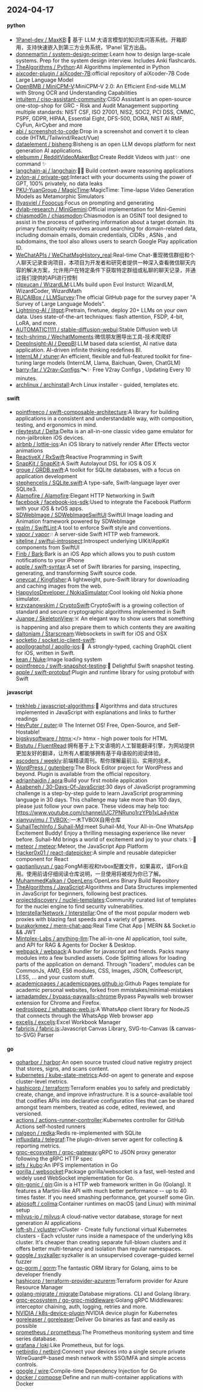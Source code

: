 ## 2024-04-17

#### python
* [1Panel-dev / MaxKB](https://github.com/1Panel-dev/MaxKB):💬 基于 LLM 大语言模型的知识库问答系统。开箱即用，支持快速嵌入到第三方业务系统，1Panel 官方出品。
* [donnemartin / system-design-primer](https://github.com/donnemartin/system-design-primer):Learn how to design large-scale systems. Prep for the system design interview. Includes Anki flashcards.
* [TheAlgorithms / Python](https://github.com/TheAlgorithms/Python):All Algorithms implemented in Python
* [aixcoder-plugin / aiXcoder-7B](https://github.com/aixcoder-plugin/aiXcoder-7B):official repository of aiXcoder-7B Code Large Language Model
* [OpenBMB / MiniCPM-V](https://github.com/OpenBMB/MiniCPM-V):MiniCPM-V 2.0: An Efficient End-side MLLM with Strong OCR and Understanding Capabilities
* [intuitem / ciso-assistant-community](https://github.com/intuitem/ciso-assistant-community):CISO Assistant is an open-source one-stop-shop for GRC - Risk and Audit Management supporting multiple standards: NIST CSF, ISO 27001, NIS2, SOC2, PCI DSS, CMMC, PSPF, GDPR, HIPAA, Essential Eight, DFS-500, DORA, NIST AI RMF, CyFun, AirCyber and more
* [abi / screenshot-to-code](https://github.com/abi/screenshot-to-code):Drop in a screenshot and convert it to clean code (HTML/Tailwind/React/Vue)
* [dataelement / bisheng](https://github.com/dataelement/bisheng):Bisheng is an open LLM devops platform for next generation AI applications.
* [elebumm / RedditVideoMakerBot](https://github.com/elebumm/RedditVideoMakerBot):Create Reddit Videos with just✨ one command ✨
* [langchain-ai / langchain](https://github.com/langchain-ai/langchain):🦜🔗 Build context-aware reasoning applications
* [zylon-ai / private-gpt](https://github.com/zylon-ai/private-gpt):Interact with your documents using the power of GPT, 100% privately, no data leaks
* [PKU-YuanGroup / MagicTime](https://github.com/PKU-YuanGroup/MagicTime):MagicTime: Time-lapse Video Generation Models as Metamorphic Simulators
* [lllyasviel / Fooocus](https://github.com/lllyasviel/Fooocus):Focus on prompting and generating
* [dvlab-research / MiniGemini](https://github.com/dvlab-research/MiniGemini):Official implementation for Mini-Gemini
* [chiasmod0n / chiasmodon](https://github.com/chiasmod0n/chiasmodon):Chiasmodon is an OSINT tool designed to assist in the process of gathering information about a target domain. Its primary functionality revolves around searching for domain-related data, including domain emails, domain credentials, CIDRs , ASNs , and subdomains, the tool also allows users to search Google Play application ID.
* [WeChatAPIs / WeChatMsgHistory_real](https://github.com/WeChatAPIs/WeChatMsgHistory_real):Real-time Chat-重现微信群组和个人聊天记录查询项目，本项目为开发者和研究者提供一种深入查看微信聊天内容的解决方案，允许用户在特定条件下获取特定群组或私聊的聊天记录，并通过我们提供的API进行控制
* [nlpxucan / WizardLM](https://github.com/nlpxucan/WizardLM):LLMs build upon Evol Insturct: WizardLM, WizardCoder, WizardMath
* [RUCAIBox / LLMSurvey](https://github.com/RUCAIBox/LLMSurvey):The official GitHub page for the survey paper "A Survey of Large Language Models".
* [Lightning-AI / litgpt](https://github.com/Lightning-AI/litgpt):Pretrain, finetune, deploy 20+ LLMs on your own data. Uses state-of-the-art techniques: flash attention, FSDP, 4-bit, LoRA, and more.
* [AUTOMATIC1111 / stable-diffusion-webui](https://github.com/AUTOMATIC1111/stable-diffusion-webui):Stable Diffusion web UI
* [tech-shrimp / WechatMoments](https://github.com/tech-shrimp/WechatMoments):微信朋友圈导出工具-技术爬爬虾
* [DeepInsight-AI / DeepBI](https://github.com/DeepInsight-AI/DeepBI):LLM based data scientist, AI native data application. AI-driven infinite thinking redefines BI.
* [InternLM / xtuner](https://github.com/InternLM/xtuner):An efficient, flexible and full-featured toolkit for fine-tuning large models (InternLM, Llama, Baichuan, Qwen, ChatGLM)
* [barry-far / V2ray-Configs](https://github.com/barry-far/V2ray-Configs):🛰️✨ Free V2ray Configs , Updating Every 10 minutes.
* [archlinux / archinstall](https://github.com/archlinux/archinstall):Arch Linux installer - guided, templates etc.

#### swift
* [pointfreeco / swift-composable-architecture](https://github.com/pointfreeco/swift-composable-architecture):A library for building applications in a consistent and understandable way, with composition, testing, and ergonomics in mind.
* [rileytestut / Delta](https://github.com/rileytestut/Delta):Delta is an all-in-one classic video game emulator for non-jailbroken iOS devices.
* [airbnb / lottie-ios](https://github.com/airbnb/lottie-ios):An iOS library to natively render After Effects vector animations
* [ReactiveX / RxSwift](https://github.com/ReactiveX/RxSwift):Reactive Programming in Swift
* [SnapKit / SnapKit](https://github.com/SnapKit/SnapKit):A Swift Autolayout DSL for iOS & OS X
* [groue / GRDB.swift](https://github.com/groue/GRDB.swift):A toolkit for SQLite databases, with a focus on application development
* [stephencelis / SQLite.swift](https://github.com/stephencelis/SQLite.swift):A type-safe, Swift-language layer over SQLite3.
* [Alamofire / Alamofire](https://github.com/Alamofire/Alamofire):Elegant HTTP Networking in Swift
* [facebook / facebook-ios-sdk](https://github.com/facebook/facebook-ios-sdk):Used to integrate the Facebook Platform with your iOS & tvOS apps.
* [SDWebImage / SDWebImageSwiftUI](https://github.com/SDWebImage/SDWebImageSwiftUI):SwiftUI Image loading and Animation framework powered by SDWebImage
* [realm / SwiftLint](https://github.com/realm/SwiftLint):A tool to enforce Swift style and conventions.
* [vapor / vapor](https://github.com/vapor/vapor):💧 A server-side Swift HTTP web framework.
* [siteline / swiftui-introspect](https://github.com/siteline/swiftui-introspect):Introspect underlying UIKit/AppKit components from SwiftUI
* [Finb / Bark](https://github.com/Finb/Bark):Bark is an iOS App which allows you to push custom notifications to your iPhone
* [apple / swift-syntax](https://github.com/apple/swift-syntax):A set of Swift libraries for parsing, inspecting, generating, and transforming Swift source code.
* [onevcat / Kingfisher](https://github.com/onevcat/Kingfisher):A lightweight, pure-Swift library for downloading and caching images from the web.
* [HappyIosDeveloper / NokiaSimulator](https://github.com/HappyIosDeveloper/NokiaSimulator):Cool looking old Nokia phone simulator.
* [krzyzanowskim / CryptoSwift](https://github.com/krzyzanowskim/CryptoSwift):CryptoSwift is a growing collection of standard and secure cryptographic algorithms implemented in Swift
* [Juanpe / SkeletonView](https://github.com/Juanpe/SkeletonView):☠️ An elegant way to show users that something is happening and also prepare them to which contents they are awaiting
* [daltoniam / Starscream](https://github.com/daltoniam/Starscream):Websockets in swift for iOS and OSX
* [socketio / socket.io-client-swift](https://github.com/socketio/socket.io-client-swift):
* [apollographql / apollo-ios](https://github.com/apollographql/apollo-ios):📱  A strongly-typed, caching GraphQL client for iOS, written in Swift.
* [kean / Nuke](https://github.com/kean/Nuke):Image loading system
* [pointfreeco / swift-snapshot-testing](https://github.com/pointfreeco/swift-snapshot-testing):📸 Delightful Swift snapshot testing.
* [apple / swift-protobuf](https://github.com/apple/swift-protobuf):Plugin and runtime library for using protobuf with Swift

#### javascript
* [trekhleb / javascript-algorithms](https://github.com/trekhleb/javascript-algorithms):📝 Algorithms and data structures implemented in JavaScript with explanations and links to further readings
* [HeyPuter / puter](https://github.com/HeyPuter/puter):🌐 The Internet OS! Free, Open-Source, and Self-Hostable!
* [bigskysoftware / htmx](https://github.com/bigskysoftware/htmx):</> htmx - high power tools for HTML
* [Bistutu / FluentRead](https://github.com/Bistutu/FluentRead):拥有基于上下文语境的人工智能翻译引擎，为网站提供更加友好的翻译，让所有人都能够拥有基于母语般的阅读体验。
* [ascoders / weekly](https://github.com/ascoders/weekly):前端精读周刊。帮你理解最前沿、实用的技术。
* [WordPress / gutenberg](https://github.com/WordPress/gutenberg):The Block Editor project for WordPress and beyond. Plugin is available from the official repository.
* [adrianhajdin / aora](https://github.com/adrianhajdin/aora):Build your first mobile application
* [Asabeneh / 30-Days-Of-JavaScript](https://github.com/Asabeneh/30-Days-Of-JavaScript):30 days of JavaScript programming challenge is a step-by-step guide to learn JavaScript programming language in 30 days. This challenge may take more than 100 days, please just follow your own pace. These videos may help too: https://www.youtube.com/channel/UC7PNRuno1rzYPb1xLa4yktw
* [xianyuyimu / TVBOX-](https://github.com/xianyuyimu/TVBOX-):一木TVBOX自用仓库
* [SuhailTechInfo / Suhail-Md](https://github.com/SuhailTechInfo/Suhail-Md):meet Suhail-Md, Your All-in-One WhatsApp Excitement Buddy! Enjoy a thrilling messaging experience like never before. Suhail-Md brings a world of excitement and joy to your chats ✨🤖
* [meteor / meteor](https://github.com/meteor/meteor):Meteor, the JavaScript App Platform
* [Hacker0x01 / react-datepicker](https://github.com/Hacker0x01/react-datepicker):A simple and reusable datepicker component for React
* [gaotianliuyun / gao](https://github.com/gaotianliuyun/gao):FongMi影视和tvbox配置文件，如果喜欢，请Fork自用。使用前请仔细阅读仓库说明，一旦使用将被视为你已了解。
* [MuhammedKalkan / OpenLens](https://github.com/MuhammedKalkan/OpenLens):OpenLens Binary Build Repository
* [TheAlgorithms / JavaScript](https://github.com/TheAlgorithms/JavaScript):Algorithms and Data Structures implemented in JavaScript for beginners, following best practices.
* [projectdiscovery / nuclei-templates](https://github.com/projectdiscovery/nuclei-templates):Community curated list of templates for the nuclei engine to find security vulnerabilities.
* [InterstellarNetwork / Interstellar](https://github.com/InterstellarNetwork/Interstellar):One of the most popular modern web proxies with blazing fast speeds and a variety of games.
* [burakorkmez / mern-chat-app](https://github.com/burakorkmez/mern-chat-app):Real Time Chat App | MERN && Socket.io && JWT
* [Mintplex-Labs / anything-llm](https://github.com/Mintplex-Labs/anything-llm):The all-in-one AI application, tool suite, and API for RAG & Agents for Docker & Desktop.
* [webpack / webpack](https://github.com/webpack/webpack):A bundler for javascript and friends. Packs many modules into a few bundled assets. Code Splitting allows for loading parts of the application on demand. Through "loaders", modules can be CommonJs, AMD, ES6 modules, CSS, Images, JSON, Coffeescript, LESS, ... and your custom stuff.
* [academicpages / academicpages.github.io](https://github.com/academicpages/academicpages.github.io):Github Pages template for academic personal websites, forked from mmistakes/minimal-mistakes
* [iamadamdev / bypass-paywalls-chrome](https://github.com/iamadamdev/bypass-paywalls-chrome):Bypass Paywalls web browser extension for Chrome and Firefox.
* [pedroslopez / whatsapp-web.js](https://github.com/pedroslopez/whatsapp-web.js):A WhatsApp client library for NodeJS that connects through the WhatsApp Web browser app
* [exceljs / exceljs](https://github.com/exceljs/exceljs):Excel Workbook Manager
* [fabricjs / fabric.js](https://github.com/fabricjs/fabric.js):Javascript Canvas Library, SVG-to-Canvas (& canvas-to-SVG) Parser

#### go
* [goharbor / harbor](https://github.com/goharbor/harbor):An open source trusted cloud native registry project that stores, signs, and scans content.
* [kubernetes / kube-state-metrics](https://github.com/kubernetes/kube-state-metrics):Add-on agent to generate and expose cluster-level metrics.
* [hashicorp / terraform](https://github.com/hashicorp/terraform):Terraform enables you to safely and predictably create, change, and improve infrastructure. It is a source-available tool that codifies APIs into declarative configuration files that can be shared amongst team members, treated as code, edited, reviewed, and versioned.
* [actions / actions-runner-controller](https://github.com/actions/actions-runner-controller):Kubernetes controller for GitHub Actions self-hosted runners
* [nalgeon / redka](https://github.com/nalgeon/redka):Redis re-implemented with SQLite
* [influxdata / telegraf](https://github.com/influxdata/telegraf):The plugin-driven server agent for collecting & reporting metrics.
* [grpc-ecosystem / grpc-gateway](https://github.com/grpc-ecosystem/grpc-gateway):gRPC to JSON proxy generator following the gRPC HTTP spec
* [ipfs / kubo](https://github.com/ipfs/kubo):An IPFS implementation in Go
* [gorilla / websocket](https://github.com/gorilla/websocket):Package gorilla/websocket is a fast, well-tested and widely used WebSocket implementation for Go.
* [gin-gonic / gin](https://github.com/gin-gonic/gin):Gin is a HTTP web framework written in Go (Golang). It features a Martini-like API with much better performance -- up to 40 times faster. If you need smashing performance, get yourself some Gin.
* [abiosoft / colima](https://github.com/abiosoft/colima):Container runtimes on macOS (and Linux) with minimal setup
* [milvus-io / milvus](https://github.com/milvus-io/milvus):A cloud-native vector database, storage for next generation AI applications
* [loft-sh / vcluster](https://github.com/loft-sh/vcluster):vCluster - Create fully functional virtual Kubernetes clusters - Each vcluster runs inside a namespace of the underlying k8s cluster. It's cheaper than creating separate full-blown clusters and it offers better multi-tenancy and isolation than regular namespaces.
* [google / syzkaller](https://github.com/google/syzkaller):syzkaller is an unsupervised coverage-guided kernel fuzzer
* [go-gorm / gorm](https://github.com/go-gorm/gorm):The fantastic ORM library for Golang, aims to be developer friendly
* [hashicorp / terraform-provider-azurerm](https://github.com/hashicorp/terraform-provider-azurerm):Terraform provider for Azure Resource Manager
* [golang-migrate / migrate](https://github.com/golang-migrate/migrate):Database migrations. CLI and Golang library.
* [grpc-ecosystem / go-grpc-middleware](https://github.com/grpc-ecosystem/go-grpc-middleware):Golang gRPC Middlewares: interceptor chaining, auth, logging, retries and more.
* [NVIDIA / k8s-device-plugin](https://github.com/NVIDIA/k8s-device-plugin):NVIDIA device plugin for Kubernetes
* [goreleaser / goreleaser](https://github.com/goreleaser/goreleaser):Deliver Go binaries as fast and easily as possible
* [prometheus / prometheus](https://github.com/prometheus/prometheus):The Prometheus monitoring system and time series database.
* [grafana / loki](https://github.com/grafana/loki):Like Prometheus, but for logs.
* [netbirdio / netbird](https://github.com/netbirdio/netbird):Connect your devices into a single secure private WireGuard®-based mesh network with SSO/MFA and simple access controls.
* [google / wire](https://github.com/google/wire):Compile-time Dependency Injection for Go
* [docker / compose](https://github.com/docker/compose):Define and run multi-container applications with Docker
